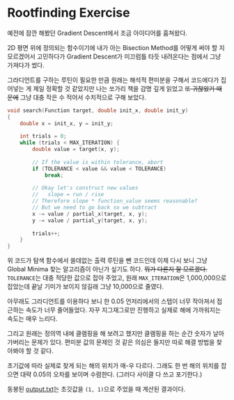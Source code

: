 # Rootfinding Exercise

예전에 잠깐 해봤던 Gradient Descent에서 조금 아이디어를 훔쳐왔다.

2D 평면 위에 정의되는 함수이기에 내가 아는 Bisection Method를 어떻게 써야 할 지 모르겠어서 고민하다가 Gradient Descent가 미끄럼틀 타듯 내려온다는 점에서 그냥 가져다가 썼다.

그라디언트를 구하는 루틴이 필요한 만큼 원래는 해석적 편미분을 구해서 코드에다가 집어넣는 게 제일 정확할 것 같았지만 나는 쏘가리 책을 감명 깊게 읽었고 ~~또 귀찮았기 때문에~~ 그냥 대충 작은 수 적어서 수치적으로 구해 보았다.

```c
void search(Function target, double init_x, double init_y)
{
    double x = init_x, y = init_y;
    
    int trials = 0;
    while (trials < MAX_ITERATION) {
        double value = target(x, y);
        
        // If the value is within tolerance, abort
        if (TOLERANCE < value && value < TOLERANCE)
            break;
        
        // Okay let's construct new values
        //   slope = run / rise
        // Therefore slope * function_value seems reasonable?
        // But we need to go back so we subtract
        x -= value / partial_x(target, x, y);
        y -= value / partial_y(target, x, y);
        
        trials++;
    }
}
```

위 코드가 탐색 함수에서 쓸데없는 출력 루틴을 뺀 코드인데 이제 다시 보니 그냥 Global Minima 찾는 알고리즘이 아닌가 싶기도 하다. ~~뭐가 다른지 잘 모르겠다.~~ `TOLERANCE`는 대충 적당한 값으로 잡아 주었고, 원래 `MAX_ITERATION`은 1,000,000으로 잡았는데 끝날 기미가 보이지 않길래 그냥 10,000으로 줄였다.

아무래도 그라디언트를 이용하다 보니 한 0.05 언저리에서의 스텝이 너무 작아져서 접근하는 속도가 너무 줄어들었다. 자꾸 지그재그로만 진행하고 실제로 해에 가까워지는 속도는 매우 느리다.

그리고 원래는 정의역 내에 클램핑을 해 보려고 했지만 클램핑을 하는 순간 숫자가 날아가버리는 문제가 있다. 편미분 값의 문제인 것 같은 의심은 들지만 따로 해결 방법을 찾아봐야 할 것 같다.

초기값에 따라 실제로 찾게 되는 해의 위치가 매-우 다르다. 그래도 한 번 해의 위치를 잡으면 대략 0.05의 오차를 보이며 수렴한다. (그러다 사이클 다 쓰고 포기한다.)

동봉된 [output.txt](output.txt)는 초깃값을 `(1, 1)`으로 주었을 때 계산된 결과이다.
